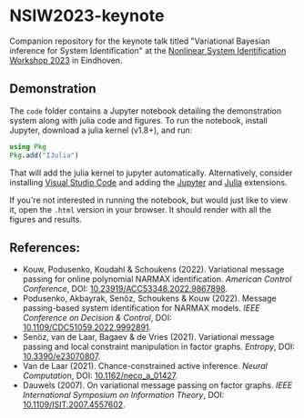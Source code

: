 # NSIW2023-keynote

Companion repository for the keynote talk titled "Variational Bayesian inference for System Identification" at the [Nonlinear System Identification Workshop 2023](https://www.nonlinearbenchmark.org/workshop) in Eindhoven.

## Demonstration

The `code` folder contains a Jupyter notebook detailing the demonstration system along with julia code and figures. To run the notebook, install Jupyter, download a julia kernel (v1.8+), and run:
```julia
using Pkg
Pkg.add("IJulia")
```
That will add the julia kernel to jupyter automatically. Alternatively, consider installing [Visual Studio Code](https://code.visualstudio.com/insiders/) and adding the [Jupyter](https://devblogs.microsoft.com/python/introducing-the-jupyter-extension-for-vs-code/) and [Julia](https://code.visualstudio.com/docs/languages/julia) extensions.

If you're not interested in running the notebook, but would just like to view it, open the `.html` version in your browser. It should render with all the figures and results.

## References:
- Kouw, Podusenko, Koudahl & Schoukens (2022). Variational message passing for online polynomial NARMAX identification. _American Control Conference_, DOI: [10.23919/ACC53348.2022.9867898](https://doi.org/10.23919/ACC53348.2022.9867898).
- Podusenko, Akbayrak, Senöz, Schoukens & Kouw (2022). Message passing-based system identification for NARMAX models. _IEEE Conference on Decision & Control_, DOI: [10.1109/CDC51059.2022.9992891](https://doi.org/10.1109/CDC51059.2022.9992891).
- Senöz, van de Laar, Bagaev & de Vries (2021). Variational message passing and local constraint manipulation in factor graphs. _Entropy_, DOI: [10.3390/e23070807](https://doi.org/10.3390/e23070807).
- Van de Laar (2021). Chance-constrained active inference. _Neural Computation_, DOI: [10.1162/neco_a_01427](https://doi.org/10.1162/neco_a_01427).
- Dauwels (2007). On variational message passing on factor graphs. _IEEE International Symposium on Information Theory_, DOI: [10.1109/ISIT.2007.4557602](https://doi.org/10.1109/ISIT.2007.4557602).


